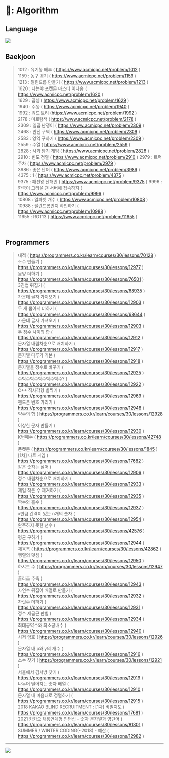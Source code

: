 # 💾: Algorithm   
## Language   
<img src="https://img.shields.io/badge/C%2B%2B-00599C?style=flat-square&logo=C%2B%2B&logoColor=white"/>   

</br>

## Baekjoon   
> 1012 : 유기농 배추 ( https://www.acmicpc.net/problem/1012 )   
> 1159 : 농구 경기 ( https://www.acmicpc.net/problem/1159 )   
> 1213 : 팰린드롬 만들기 ( https://www.acmicpc.net/problem/1213 )   
> 1620 : 나는야 포켓몬 마스터 이다솜 ( https://www.acmicpc.net/problem/1620 )   
> 1629 : 곱셈 ( https://www.acmicpc.net/problem/1629 )   
> 1940 : 주몽 ( https://www.acmicpc.net/problem/1940 )   
> 1992 : 쿼드 트리 (https://www.acmicpc.net/problem/1992 )   
> 2178 : 미로탐색 ( https://www.acmicpc.net/problem/2178 )   
> 2309 : 일곱 난쟁이 ( https://www.acmicpc.net/problem/2309 )   
> 2468 : 안전 구역 ( https://www.acmicpc.net/problem/2309 )   
> 2583 : 영역 구하기 ( https://www.acmicpc.net/problem/2309 )   
> 2559 : 수열 ( https://www.acmicpc.net/problem/2559 )   
> 2828 : 사과 담기 게임 ( https://www.acmicpc.net/problem/2828 )   
> 2910 : 빈도 정렬 ( https://www.acmicpc.net/problem/2910 )
> 2979 : 트럭 주차 ( https://www.acmicpc.net/problem/2979 )   
> 3986 : 좋은 단어 ( https://www.acmicpc.net/problem/3986 )   
> 4375 : 1 ( https://www.acmicpc.net/problem/4375 )   
> 9375 : 패션왕 신해빈 ( https://www.acmicpc.net/problem/9375 )
> 9996 : 한국이 그리울 땐 서버에 접속하지 ( https://www.acmicpc.net/problem/9996 )   
> 10808 : 알파벳 개수 ( https://www.acmicpc.net/problem/10808 )   
> 10988 : 팰린드롬인지 확인하기 ( https://www.acmicpc.net/problem/10988 )   
> 11655 : ROT13 ( https://www.acmicpc.net/problem/11655 )   

</br>

## Programmers    
> 내적 ( https://programmers.co.kr/learn/courses/30/lessons/70128 )   
> 소수 만들기 ( https://programmers.co.kr/learn/courses/30/lessons/12977 )  
> 음양 더하기 ( https://programmers.co.kr/learn/courses/30/lessons/76501 )  
> 3진법 뒤집기 ( https://programmers.co.kr/learn/courses/30/lessons/68935 )  
> 가운데 글자 가져오기 ( https://programmers.co.kr/learn/courses/30/lessons/12903 )  
> 두 개 뽑아서 더하기 ( https://programmers.co.kr/learn/courses/30/lessons/68644 )  
> 가운데 글자 가져오기 ( https://programmers.co.kr/learn/courses/30/lessons/12903 )  
> 두 정수 사이의 합 ( https://programmers.co.kr/learn/courses/30/lessons/12912 )  
> 문자열 내림차순으로 배치하기 ( https://programmers.co.kr/learn/courses/30/lessons/12917 )  
> 문자열 다루기 기본 ( https://programmers.co.kr/learn/courses/30/lessons/12918 )  
> 문자열을 정수로 바꾸기 ( https://programmers.co.kr/learn/courses/30/lessons/12925 )  
> 수박수박수박수박수박수? ( https://programmers.co.kr/learn/courses/30/lessons/12922 )  
> C++ 직사각형 별찍기 ( https://programmers.co.kr/learn/courses/30/lessons/12969 )  
> 핸드폰 번호 가리기 ( https://programmers.co.kr/learn/courses/30/lessons/12948 )  
> 약수의 합 ( https://programmers.co.kr/learn/courses/30/lessons/12928 )  
> 이상한 문자 만들기 ( https://programmers.co.kr/learn/courses/30/lessons/12930 )  
> K번째수 ( https://programmers.co.kr/learn/courses/30/lessons/42748 )  
> 폰켓몬 ( https://programmers.co.kr/learn/courses/30/lessons/1845 )  
> [1차] 다트 게임 ( https://programmers.co.kr/learn/courses/30/lessons/17682 )  
> 같은 숫자는 싫어 ( https://programmers.co.kr/learn/courses/30/lessons/12906 )  
> 정수 내림차순으로 배치하기 ( https://programmers.co.kr/learn/courses/30/lessons/12933 )  
> 제일 작은 수 제거하기 ( https://programmers.co.kr/learn/courses/30/lessons/12935 )  
> 짝수와 홀수 ( https://programmers.co.kr/learn/courses/30/lessons/12937 )  
> x만큼 간격이 있는 n개의 숫자 ( https://programmers.co.kr/learn/courses/30/lessons/12954 )  
> 완주하지 못한 선수 ( https://programmers.co.kr/learn/courses/30/lessons/42576 )  
> 평균 구하기 ( https://programmers.co.kr/learn/courses/30/lessons/12944 )  
> 체육복 ( https://programmers.co.kr/learn/courses/30/lessons/42862 )  
> 행렬의 덧셈 ( https://programmers.co.kr/learn/courses/30/lessons/12950 )  
> 하샤드 수 ( https://programmers.co.kr/learn/courses/30/lessons/12947 )  
> 콜라츠 추측 ( https://programmers.co.kr/learn/courses/30/lessons/12943 )  
> 자연수 뒤집어 배열로 만들기 ( https://programmers.co.kr/learn/courses/30/lessons/12932 )  
> 자릿수 더하기 ( https://programmers.co.kr/learn/courses/30/lessons/12931 )  
> 정수 제곱근 판별 ( https://programmers.co.kr/learn/courses/30/lessons/12934 )  
> 최대공약수와 최소공배수 ( https://programmers.co.kr/learn/courses/30/lessons/12940 )  
> 시저 암호 ( https://programmers.co.kr/learn/courses/30/lessons/12926 )  
> 문자열 내 p와 y의 개수 ( https://programmers.co.kr/learn/courses/30/lessons/12916 )  
> 소수 찾기 ( https://programmers.co.kr/learn/courses/30/lessons/12921 )  
> 서울에서 김서방 찾기 ( https://programmers.co.kr/learn/courses/30/lessons/12919 )  
> 나누어 떨어지는 숫자 배열 ( https://programmers.co.kr/learn/courses/30/lessons/12910 )  
> 문자열 내 마음대로 정렬하기 ( https://programmers.co.kr/learn/courses/30/lessons/12915 )  
> 2018 KAKAO BLIND RECRUITMENT : [1차] 비밀지도 ( https://programmers.co.kr/learn/courses/30/lessons/17681 )  
> 2021 카카오 채용연계형 인턴십 - 숫자 문자열과 영단어 ( https://programmers.co.kr/learn/courses/30/lessons/81301 )  
> SUMMER / WINTER CODING(~2018) - 예산 ( https://programmers.co.kr/learn/courses/30/lessons/12982 )  
---
<img src="https://img.shields.io/badge/Python-3776AB?style=flat-square&logo=Python&logoColor=white"/>   
